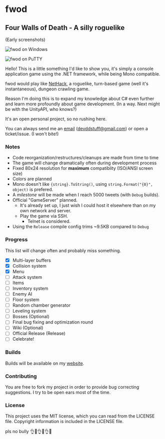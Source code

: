 # fwod
## Four Walls of Death - A silly roguelike

(Early screenshots)

![fwod on Windows](http://www.wilomgfx.net/didier/pages/fwod/img1.png)

![fwod on PuTTY](http://www.wilomgfx.net/didier/pages/fwod/img3.png)

Hello! This is a little something I'd like to show you, it's simply a console application game using the .NET framework, while being Mono compatible.

fwod would play like [NetHack](https://en.wikipedia.org/wiki/NetHack), a roguelike, turn-based game (well it's instantaneous), dungeon crawling game.

Reason I'm doing this is to expand my knowledge about C# even further and learn more profoundly about game development. (In a way. Next might be with the UnityAPI, who knows?)

It's an open personal project, so no rushing here.

You can always send me an [email](mailto:devddstuff@gmail.com) (devddstuff@gmail.com) or open a ticket/issue. (I won't bite!)

### Notes
- Code reorganization/restructures/cleanups are made from time to time
- The game will change dramatically often during development process
- Fixed 80x24 resolution for **maximum** compatiblity (ISO/ANSI screen size)
- Colors are planned
- Mono doesn't like `{string}.ToString()`, using `string.Format("{0}", object)` is prefered.
- A _milestone_ will be made when I reach 5000 tweets (with `Debug` builds).
- Official "GameServer" planned.
  - It's already set up, I just wish I could host it elsewhere than on my own network and server.
  - Play the game via SSH.
    - Telnet is considered.
- Using the `Release` compile config trims ~9.5KB compared to `Debug`

### Progress

This list will change often and probably miss something.

- [x] Multi-layer buffers
- [x] Collision system
- [x] Menu
- [ ] Attack system
- [ ] Items
- [ ] Inventory system
- [ ] Enemy AI
- [ ] Floor system
- [ ] Random chamber generator
- [ ] Leveling system
- [ ] Bosses (Optional)
- [ ] Final bug fixing and optimization round
- [ ] Wiki (Optional)
- [ ] Official Release (Release)
- [ ] Celebrate!

### Builds
Builds will be available on my [website](http://www.wilomgfx.net/didier/pages/fwod.html).

### Contributing
You are free to fork my project in order to provide bug correcting suggestions.
I try to be open ears most of the time.

### License
This project uses the MIT license, which you can read from the LICENSE file.
Copyright information is included in the LICENSE file.

pls no bully :ok_hand::eyes::ok_hand::eyes::ok_hand::poop: